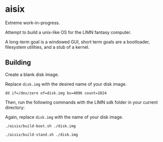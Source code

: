 # aisix

Extreme work-in-progress.

Attempt to build a unix-like OS for the LIMN fantasy computer.

A long-term goal is a windowed GUI, short term goals are a bootloader, filesystem utilities, and a stub of a kernel.

## Building

Create a blank disk image.

Replace `disk.img` with the desired name of your disk image.

`dd if=/dev/zero of=disk.img bs=4096 count=1024`

Then, run the following commands with the LIMN sdk folder in your current directory:

Again, replace `disk.img` with the name of your disk image.

`./aisix/build-boot.sh ./disk.img`

`./aisix/build-stand.sh ./disk.img`